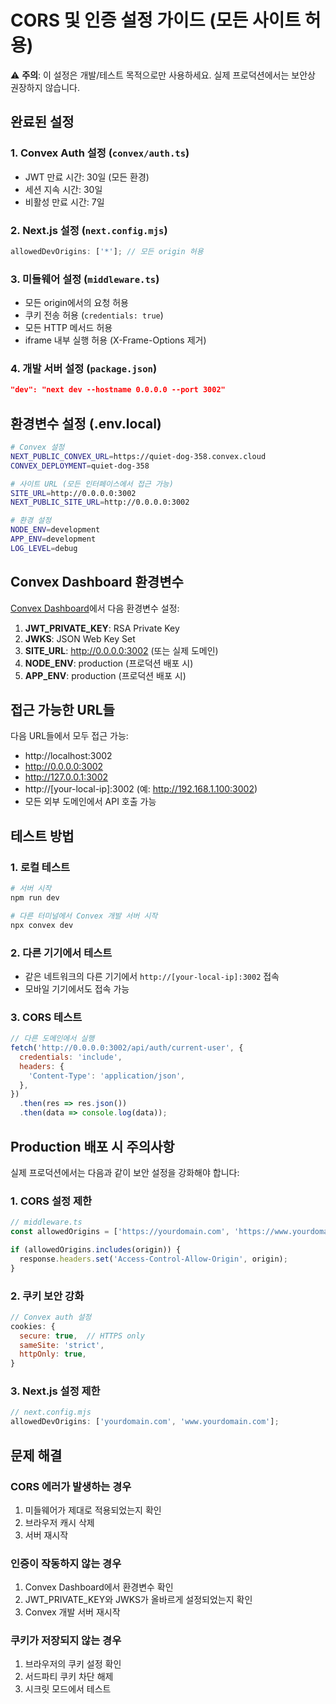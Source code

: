 # CORS 및 인증 설정 가이드 (모든 사이트 허용)

⚠️ **주의**: 이 설정은 개발/테스트 목적으로만 사용하세요. 실제 프로덕션에서는 보안상 권장하지 않습니다.

## 완료된 설정

### 1. Convex Auth 설정 (`convex/auth.ts`)

- JWT 만료 시간: 30일 (모든 환경)
- 세션 지속 시간: 30일
- 비활성 만료 시간: 7일

### 2. Next.js 설정 (`next.config.mjs`)

```javascript
allowedDevOrigins: ['*']; // 모든 origin 허용
```

### 3. 미들웨어 설정 (`middleware.ts`)

- 모든 origin에서의 요청 허용
- 쿠키 전송 허용 (`credentials: true`)
- 모든 HTTP 메서드 허용
- iframe 내부 실행 허용 (X-Frame-Options 제거)

### 4. 개발 서버 설정 (`package.json`)

```json
"dev": "next dev --hostname 0.0.0.0 --port 3002"
```

## 환경변수 설정 (.env.local)

```bash
# Convex 설정
NEXT_PUBLIC_CONVEX_URL=https://quiet-dog-358.convex.cloud
CONVEX_DEPLOYMENT=quiet-dog-358

# 사이트 URL (모든 인터페이스에서 접근 가능)
SITE_URL=http://0.0.0.0:3002
NEXT_PUBLIC_SITE_URL=http://0.0.0.0:3002

# 환경 설정
NODE_ENV=development
APP_ENV=development
LOG_LEVEL=debug
```

## Convex Dashboard 환경변수

[Convex Dashboard](https://dashboard.convex.dev)에서 다음 환경변수 설정:

1. **JWT_PRIVATE_KEY**: RSA Private Key
2. **JWKS**: JSON Web Key Set
3. **SITE_URL**: http://0.0.0.0:3002 (또는 실제 도메인)
4. **NODE_ENV**: production (프로덕션 배포 시)
5. **APP_ENV**: production (프로덕션 배포 시)

## 접근 가능한 URL들

다음 URL들에서 모두 접근 가능:

- http://localhost:3002
- http://0.0.0.0:3002
- http://127.0.0.1:3002
- http://[your-local-ip]:3002 (예: http://192.168.1.100:3002)
- 모든 외부 도메인에서 API 호출 가능

## 테스트 방법

### 1. 로컬 테스트

```bash
# 서버 시작
npm run dev

# 다른 터미널에서 Convex 개발 서버 시작
npx convex dev
```

### 2. 다른 기기에서 테스트

- 같은 네트워크의 다른 기기에서 `http://[your-local-ip]:3002` 접속
- 모바일 기기에서도 접속 가능

### 3. CORS 테스트

```javascript
// 다른 도메인에서 실행
fetch('http://0.0.0.0:3002/api/auth/current-user', {
  credentials: 'include',
  headers: {
    'Content-Type': 'application/json',
  },
})
  .then(res => res.json())
  .then(data => console.log(data));
```

## Production 배포 시 주의사항

실제 프로덕션에서는 다음과 같이 보안 설정을 강화해야 합니다:

### 1. CORS 설정 제한

```javascript
// middleware.ts
const allowedOrigins = ['https://yourdomain.com', 'https://www.yourdomain.com'];

if (allowedOrigins.includes(origin)) {
  response.headers.set('Access-Control-Allow-Origin', origin);
}
```

### 2. 쿠키 보안 강화

```javascript
// Convex auth 설정
cookies: {
  secure: true,  // HTTPS only
  sameSite: 'strict',
  httpOnly: true,
}
```

### 3. Next.js 설정 제한

```javascript
// next.config.mjs
allowedDevOrigins: ['yourdomain.com', 'www.yourdomain.com'];
```

## 문제 해결

### CORS 에러가 발생하는 경우

1. 미들웨어가 제대로 적용되었는지 확인
2. 브라우저 캐시 삭제
3. 서버 재시작

### 인증이 작동하지 않는 경우

1. Convex Dashboard에서 환경변수 확인
2. JWT_PRIVATE_KEY와 JWKS가 올바르게 설정되었는지 확인
3. Convex 개발 서버 재시작

### 쿠키가 저장되지 않는 경우

1. 브라우저의 쿠키 설정 확인
2. 서드파티 쿠키 차단 해제
3. 시크릿 모드에서 테스트
